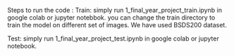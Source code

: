 Steps to run the code : 
Train:
simply run 1_final_year_project_train.ipynb in google colab or jupyter notebbok.
you can change the train directory to train the model on different set of images.
We have used BSDS200 dataset.

Test:
simply run 1_final_year_project_test.ipynb in google colab or jupyter notebook.
